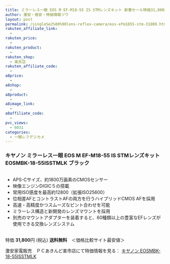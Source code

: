```yaml
---
title: ミラーレス一眼 EOS M EF-M18-55 IS STMレンズキット 新春セール特価31,800円！送料無料！
author: 激安・格安・特価情報ツウ
layout: post
permalink: /single%e2%80%90lens-reflex-camera/eos-efm1855-stm-31800.html
rakuten_affiliate_link:
  - 
rakuten_price:
  - 
rakuten_product:
  - 
rakuten_shop:
  - 楽天店
rakuten_affiliate_code:
  - 
a8price:
  - 
a8shop:
  - 
a8product:
  - 
a8image_link:
  - 
a8affiliate_code:
  - 
pvc_views:
  - 6031
categories:
  - 一眼レフデジカメ
---
```

### キヤノン ミラーレス一眼 EOS M EF-M18-55 IS STMレンズキット EOSMBK-18-55ISSTMLK ブラック

<div class="img-bg2 img_L">
  <a href="http://hb.afl.rakuten.co.jp/hgc/036c543d.61463e9c.064d19b2.e7571150/?pc=http%3a%2f%2fitem.rakuten.co.jp%2fakindo%2feosmbk-18-55isstmlk%2f%3fscid%3daf_link_img&m=http%3a%2f%2fm.rakuten.co.jp%2fakindo%2fi%2f10093605%2f" target="_blank"><img src="http://hbb.afl.rakuten.co.jp/hgb/?pc=http%3a%2f%2fthumbnail.image.rakuten.co.jp%2f%400_mall%2fakindo%2fcabinet%2fl6%2feosmbk-18-55isstmlk.jpg%3f_ex%3d128x128&m=http%3a%2f%2fthumbnail.image.rakuten.co.jp%2f%400_mall%2fakindo%2fcabinet%2fl6%2feosmbk-18-55isstmlk.jpg" border="0" title="" alt="" /></a>
</div>

<!--more-->

  * APS-Cサイズ、約1800万画素のCMOSセンサー
  * 映像エンジンDIGIC５の搭載
  * 常用ISO感度を最高約12800（拡張ISO25600）
  * 位相差AFとコントラストAFの両方を行うハイブリッドCMOS AFを採用
  * 高速・高精度かつスムーズなピント合わせを可能
  * ミラーレス構造と新開発のレンズマウントを採用
  * 別売のマウントアダプターを装着すると、60種類以上の豊富なEFレンズが使用できる交換レンズシステム

<br clear="all" />特価 <span class="tokka-price"><strong>31,800</strong></span>円 (税込) **送料無料**　＜価格比較サイト最安値＞

激安家電販売　ＰＣあきんど楽市店にて特価情報を見る： <a href="http://hb.afl.rakuten.co.jp/hgc/036c543d.61463e9c.064d19b2.e7571150/?pc=http%3a%2f%2fitem.rakuten.co.jp%2fakindo%2feosmbk-18-55isstmlk%2f%3fscid%3daf_link_img&m=http%3a%2f%2fm.rakuten.co.jp%2fakindo%2fi%2f10093605%2f" target="_blank"><span class="fs150p">キヤノン EOSMBK-18-55ISSTMLK</span></a>